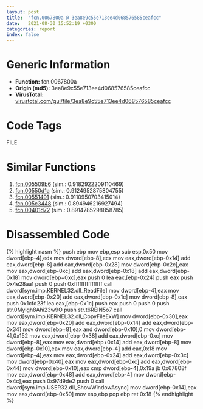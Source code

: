 ```yaml
---
layout: post
title:  "fcn.0067800a @ 3ea8e9c55e713ee4d068576585ceafcc"
date:   2021-08-30 15:52:19 +0300
categories: report
index: false
---
```


# Generic Information
- **Function:** fcn.0067800a
- **Origin (md5):** 3ea8e9c55e713ee4d068576585ceafcc
- **VirusTotal:** [virustotal.com/gui/file/3ea8e9c55e713ee4d068576585ceafcc][virustotal_ref]

# Code Tags
<span class="tag" id="FILE">FILE</span>


# Similar Functions

1. [fcn.005509b6][similar_1_ref] (sim.: 0.9182922209110469)
2. [fcn.00550d1a][similar_2_ref] (sim.: 0.9124952875804755)
3. [fcn.00551491][similar_3_ref] (sim.: 0.9110950703415014)
4. [fcn.005c3448][similar_4_ref] (sim.: 0.894946216927494)
5. [fcn.00401d72][similar_5_ref] (sim.: 0.8914785298858785)


# Disassembled Code

{% highlight nasm %}
push ebp
mov ebp,esp
sub esp,0x50
mov dword[ebp-4],edx
mov dword[ebp-8],ecx
mov eax,dword[ebp-0x14]
add eax,dword[ebp-8]
add eax,dword[ebp-0x28]
mov dword[ebp-0x2c],eax
mov eax,dword[ebp-0xc]
add eax,dword[ebp-0x18]
add eax,dword[ebp-0x18]
mov dword[ebp+0xc],eax
push 0
lea eax,[ebp-0x24]
push eax
push 0x4e28aa1
push 0
push 0xffffffffffffffff
call dword[sym.imp.KERNEL32.dll_ReadFile]
mov dword[ebp-4],eax
mov eax,dword[ebp-0x20]
add eax,dword[ebp-0x1c]
mov dword[ebp-8],eax
push 0x1cfd23f
lea eax,[ebp-0x1c]
push eax
push 0
push 0
push str.0Myigh8Ahi23w9O
push str.t6REIN5o7
call dword[sym.imp.KERNEL32.dll_CopyFileExW]
mov dword[ebp-0x30],eax
mov eax,dword[ebp-0x20]
add eax,dword[ebp-0x14]
add eax,dword[ebp-0x34]
mov dword[ebp+8],eax
and dword[ebp-0x10],0
mov dword[ebp-4],0x152
mov eax,dword[ebp-0x38]
add eax,dword[ebp-0xc]
mov dword[ebp-8],eax
mov eax,dword[ebp+0x14]
add eax,dword[ebp-8]
mov dword[ebp-0x10],eax
mov eax,dword[ebp-4]
add eax,0x18
mov dword[ebp-4],eax
mov eax,dword[ebp-0x24]
add eax,dword[ebp-0x3c]
mov dword[ebp-0x40],eax
mov eax,dword[ebp-0xc]
add eax,dword[ebp-0x44]
mov dword[ebp-0x10],eax
cmp dword[ebp-4],0x19a
jb 0x67808f
mov eax,dword[ebp-0x48]
add eax,dword[ebp-4]
mov dword[ebp-0x4c],eax
push 0x97d9de2
push 0
call dword[sym.imp.USER32.dll_ShowWindowAsync]
mov dword[ebp-0x14],eax
mov eax,dword[ebp-0x50]
mov esp,ebp
pop ebp
ret 0x18
{% endhighlight %}


[similar_1_ref]: /report/fcn.005509b6@8bd41b732eefb1ee271fb434070dd021
[similar_2_ref]: /report/fcn.00550d1a@8bd41b732eefb1ee271fb434070dd021
[similar_3_ref]: /report/fcn.00551491@8bd41b732eefb1ee271fb434070dd021
[similar_4_ref]: /report/fcn.005c3448@43f1a4b17a22b06cf1d6e21e3bb2b62d
[similar_5_ref]: /report/fcn.00401d72@c5a9328b4292c431a6e3f48185308528
[virustotal_ref]: https://www.virustotal.com/gui/file/3ea8e9c55e713ee4d068576585ceafcc